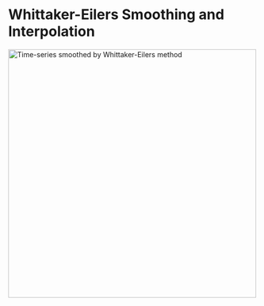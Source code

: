 # Whittaker-Eilers Smoothing and Interpolation


<img src="examples/smoothed_data.png" alt="Time-series smoothed by Whittaker-Eilers method" width="500" />

